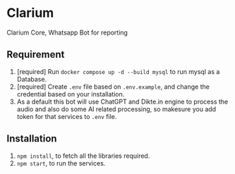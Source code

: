 # Clarium

Clarium Core, Whatsapp Bot for reporting

## Requirement

1. [required] Run `docker compose up -d --build mysql` to run mysql as a Database.
2. [required] Create `.env` file based on `.env.example`, and change the credential based on your installation.
3. As a default this bot will use ChatGPT and Dikte.in engine to process the audio and also do some AI related processing, so makesure you add token for that services to `.env` file.

## Installation

1. `npm install`, to fetch all the libraries required.
2. `npm start`, to run the services.
